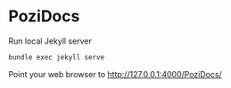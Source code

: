 # PoziDocs

Run local Jekyll server

```bash
bundle exec jekyll serve
```

Point your web browser to http://127.0.0.1:4000/PoziDocs/
